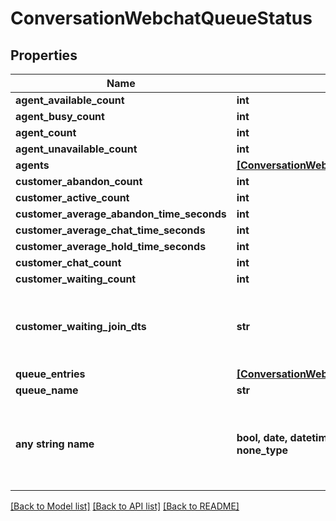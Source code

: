 # ConversationWebchatQueueStatus


## Properties
Name | Type | Description | Notes
------------ | ------------- | ------------- | -------------
**agent_available_count** | **int** |  | [optional] 
**agent_busy_count** | **int** |  | [optional] 
**agent_count** | **int** |  | [optional] 
**agent_unavailable_count** | **int** |  | [optional] 
**agents** | [**[ConversationWebchatQueueStatusAgent]**](ConversationWebchatQueueStatusAgent.md) |  | [optional] 
**customer_abandon_count** | **int** |  | [optional] 
**customer_active_count** | **int** |  | [optional] 
**customer_average_abandon_time_seconds** | **int** |  | [optional] 
**customer_average_chat_time_seconds** | **int** |  | [optional] 
**customer_average_hold_time_seconds** | **int** |  | [optional] 
**customer_chat_count** | **int** |  | [optional] 
**customer_waiting_count** | **int** |  | [optional] 
**customer_waiting_join_dts** | **str** | Date/time that the oldest person joined the queue | [optional] 
**queue_entries** | [**[ConversationWebchatQueueStatusQueueEntry]**](ConversationWebchatQueueStatusQueueEntry.md) |  | [optional] 
**queue_name** | **str** |  | [optional] 
**any string name** | **bool, date, datetime, dict, float, int, list, str, none_type** | any string name can be used but the value must be the correct type | [optional]

[[Back to Model list]](../README.md#documentation-for-models) [[Back to API list]](../README.md#documentation-for-api-endpoints) [[Back to README]](../README.md)


